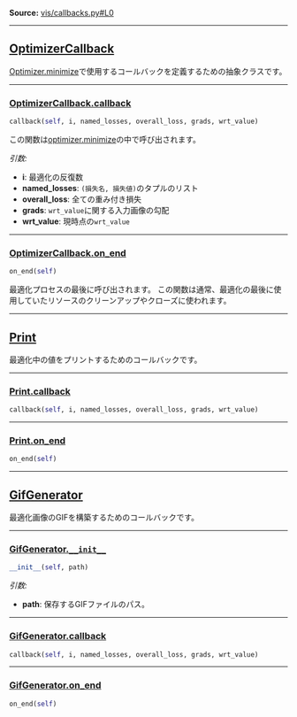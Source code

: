 
**Source:** [vis/callbacks.py#L0](https://github.com/raghakot/keras-vis/tree/master/vis/callbacks.py#L0)

-------------------

## [OptimizerCallback](https://github.com/raghakot/keras-vis/tree/master/vis/callbacks.py#L16)

[Optimizer.minimize](vis.optimizer.md#optimizerminimize)で使用するコールバックを定義するための抽象クラスです。

-------------------

### [OptimizerCallback.callback](https://github.com/raghakot/keras-vis/tree/master/vis/callbacks.py#L20)

```python
callback(self, i, named_losses, overall_loss, grads, wrt_value)
```

この関数は[optimizer.minimize](vis.optimizer.md#minimize)の中で呼び出されます。

*引数:*

 - **i**:  最適化の反復数
 - **named_losses**:  `(損失名, 損失値)`のタプルのリスト
 - **overall_loss**:  全ての重み付き損失
 - **grads**:  `wrt_value`に関する入力画像の勾配
 - **wrt_value**:  現時点の`wrt_value`

-------------------

### [OptimizerCallback.on_end](https://github.com/raghakot/keras-vis/tree/master/vis/callbacks.py#L32)

```python
on_end(self)
```

最適化プロセスの最後に呼び出されます。
この関数は通常、最適化の最後に使用していたリソースのクリーンアップやクローズに使われます。

-------------------

## [Print](https://github.com/raghakot/keras-vis/tree/master/vis/callbacks.py#L39)


最適化中の値をプリントするためのコールバックです。

-------------------

### [Print.callback](https://github.com/raghakot/keras-vis/tree/master/vis/callbacks.py#L42)

```python
callback(self, i, named_losses, overall_loss, grads, wrt_value)
```

-------------------

### [Print.on_end](https://github.com/raghakot/keras-vis/tree/master/vis/callbacks.py#L32)

```python
on_end(self)
```

-------------------

## [GifGenerator](https://github.com/raghakot/keras-vis/tree/master/vis/callbacks.py#L47)

最適化画像のGIFを構築するためのコールバックです。

-------------------

### [GifGenerator.`__init__`](https://github.com/raghakot/keras-vis/tree/master/vis/callbacks.py#L50)

```python
__init__(self, path)
```

*引数:*

 - **path**:  保存するGIFファイルのパス。

-------------------

### [GifGenerator.callback](https://github.com/raghakot/keras-vis/tree/master/vis/callbacks.py#L60)

```python
callback(self, i, named_losses, overall_loss, grads, wrt_value)
```

-------------------

### [GifGenerator.on_end](https://github.com/raghakot/keras-vis/tree/master/vis/callbacks.py#L65)

```python
on_end(self)
```
